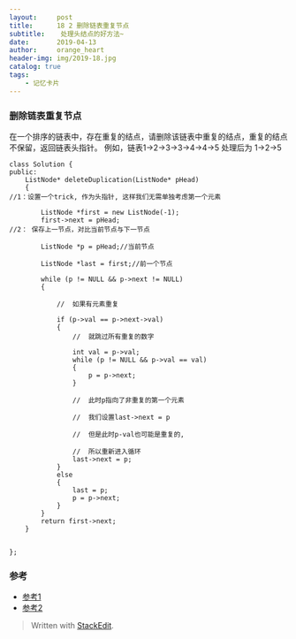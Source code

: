 ```yaml
---
layout:     post
title:      18 2 删除链表重复节点
subtitle:    处理头结点的好方法~
date:       2019-04-13
author:     orange_heart
header-img: img/2019-18.jpg
catalog: true
tags:
    - 记忆卡片
---
```


### 删除链表重复节点

在一个排序的链表中，存在重复的结点，请删除该链表中重复的结点，重复的结点不保留，返回链表头指针。 例如，链表1->2->3->3->4->4->5 处理后为 1->2->5

```objc
class Solution {
public:
    ListNode* deleteDuplication(ListNode* pHead)
    {
//1：设置一个trick, 作为头指针, 这样我们无需单独考虑第一个元素
  
        ListNode *first = new ListNode(-1);
        first->next = pHead;  
//2： 保存上一节点，对比当前节点与下一节点

        ListNode *p = pHead;//当前节点
        
        ListNode *last = first;//前一个节点

        while (p != NULL && p->next != NULL)
        {

            //  如果有元素重复
            
            if (p->val == p->next->val)
            {
                //  就跳过所有重复的数字
                
                int val = p->val;
                while (p != NULL && p->val == val)
                {
                    p = p->next;
                }

                //  此时p指向了非重复的第一个元素
                
                //  我们设置last->next = p
                
                //  但是此时p-val也可能是重复的,
                
                //  所以重新进入循环
                last->next = p;
            }
            else
            {
                last = p;
                p = p->next;
            }
        }
        return first->next;
    }


};
```
### 参考

- [参考1](https://github.com/zhedahht/CodingInterviewChinese2)
- [参考2](https://github.com/gatieme/CodingInterviews)

> Written with [StackEdit](https://stackedit.io/).
<!--stackedit_data:
eyJoaXN0b3J5IjpbLTk2MzgxMDYwMiwyMDEzNzAyNjA0LC0xMz
E2OTMyMjAxLDEyMTY0NzQ2MzAsLTEwMjEyOTIwNjddfQ==
-->
